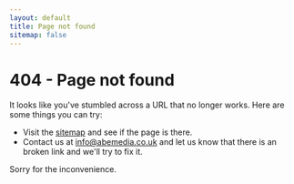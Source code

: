 ```yaml
---
layout: default
title: Page not found
sitemap: false
---
```

# 404 - Page not found

It looks like you've stumbled across a URL that no longer works. Here are some things you can try:

- Visit the [sitemap](/sitemap) and see if the page is there.
- Contact us at info@abemedia.co.uk and let us know that there is an broken link and we'll try to fix it.

Sorry for the inconvenience.